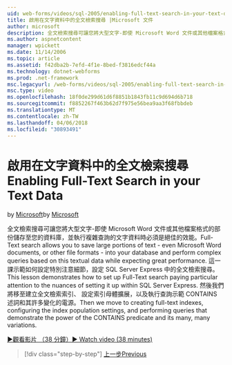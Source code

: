 ```yaml
---
uid: web-forms/videos/sql-2005/enabling-full-text-search-in-your-text-data
title: 啟用在文字資料中的全文檢索搜尋 |Microsoft 文件
author: microsoft
description: 全文檢索搜尋可讓您將大型文字-即使 Microsoft Word 文件或其他檔案格式的部份儲存至您的資料庫和執行複雜的 qu....
ms.author: aspnetcontent
manager: wpickett
ms.date: 11/14/2006
ms.topic: article
ms.assetid: f42dba2b-7efd-4f1e-8bed-f3816edcf44a
ms.technology: dotnet-webforms
ms.prod: .net-framework
msc.legacyurl: /web-forms/videos/sql-2005/enabling-full-text-search-in-your-text-data
msc.type: video
ms.openlocfilehash: 18f0de299d61d6f8851b1843fb11c9d694d6b718
ms.sourcegitcommit: f8852267f463b62d7f975e56bea9aa3f68fbbdeb
ms.translationtype: MT
ms.contentlocale: zh-TW
ms.lasthandoff: 04/06/2018
ms.locfileid: "30893491"
---
```

<a name="enabling-full-text-search-in-your-text-data"></a><span data-ttu-id="f0022-103">啟用在文字資料中的全文檢索搜尋</span><span class="sxs-lookup"><span data-stu-id="f0022-103">Enabling Full-Text Search in your Text Data</span></span>
====================
<span data-ttu-id="f0022-104">by [Microsoft](https://github.com/microsoft)</span><span class="sxs-lookup"><span data-stu-id="f0022-104">by [Microsoft](https://github.com/microsoft)</span></span>

<span data-ttu-id="f0022-105">全文檢索搜尋可讓您將大型文字-即使 Microsoft Word 文件或其他檔案格式的部份儲存至您的資料庫，並執行複雜查詢的文字資料時必須是絕佳的效能。</span><span class="sxs-lookup"><span data-stu-id="f0022-105">Full-Text search allows you to save large portions of text - even Microsoft Word documents, or other file formats - into your database and perform complex queries based on this textual data while expecting great performance.</span></span> <span data-ttu-id="f0022-106">這一課示範如何設定特別注意細節，設定 SQL Server Express 中的全文檢索搜尋。</span><span class="sxs-lookup"><span data-stu-id="f0022-106">This lesson demonstrates how to set up Full-Text search paying particular attention to the nuances of setting it up within SQL Server Express.</span></span> <span data-ttu-id="f0022-107">然後我們將移至建立全文檢索索引、 設定索引母體擴展，以及執行查詢示範 CONTAINS 述詞和其許多變化的電源。</span><span class="sxs-lookup"><span data-stu-id="f0022-107">Then we move to creating full-text indexes, configuring the index population settings, and performing queries that demonstrate the power of the CONTAINS predicate and its many, many variations.</span></span>

[<span data-ttu-id="f0022-108">&#9654;觀看影片 （38 分鐘）</span><span class="sxs-lookup"><span data-stu-id="f0022-108">&#9654; Watch video (38 minutes)</span></span>](https://channel9.msdn.com/Blogs/ASP-NET-Site-Videos/enabling-full-text-search-in-your-text-data)

> [!div class="step-by-step"]
> [<span data-ttu-id="f0022-109">上一步</span><span class="sxs-lookup"><span data-stu-id="f0022-109">Previous</span></span>](creating-and-using-stored-procedures.md)
